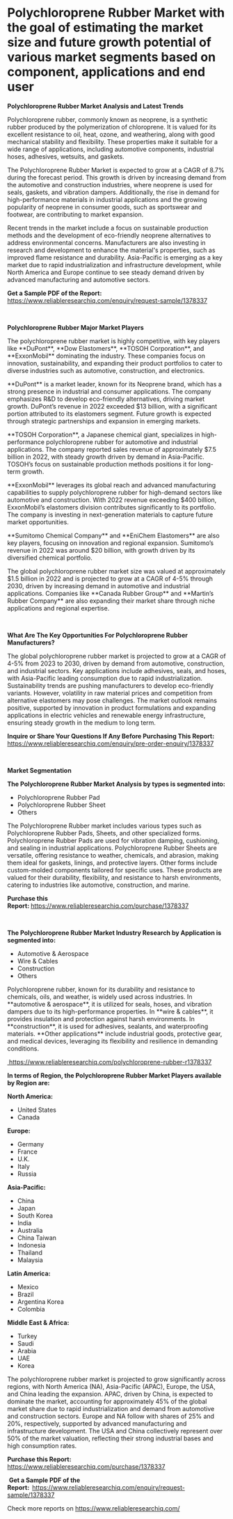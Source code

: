 <p><h1>Polychloroprene Rubber Market with the goal of estimating the market size and future growth potential of various market segments based on component, applications and end user</h1></p><p><strong>Polychloroprene Rubber Market Analysis and Latest Trends</strong></p>
<p><p>Polychloroprene rubber, commonly known as neoprene, is a synthetic rubber produced by the polymerization of chloroprene. It is valued for its excellent resistance to oil, heat, ozone, and weathering, along with good mechanical stability and flexibility. These properties make it suitable for a wide range of applications, including automotive components, industrial hoses, adhesives, wetsuits, and gaskets.</p><p>The Polychloroprene Rubber Market is expected to grow at a CAGR of 8.7% during the forecast period. This growth is driven by increasing demand from the automotive and construction industries, where neoprene is used for seals, gaskets, and vibration dampers. Additionally, the rise in demand for high-performance materials in industrial applications and the growing popularity of neoprene in consumer goods, such as sportswear and footwear, are contributing to market expansion.</p><p>Recent trends in the market include a focus on sustainable production methods and the development of eco-friendly neoprene alternatives to address environmental concerns. Manufacturers are also investing in research and development to enhance the material's properties, such as improved flame resistance and durability. Asia-Pacific is emerging as a key market due to rapid industrialization and infrastructure development, while North America and Europe continue to see steady demand driven by advanced manufacturing and automotive sectors.</p></p>
<p><strong>Get a Sample PDF of the Report:&nbsp;</strong> <a href="https://www.reliableresearchiq.com/enquiry/request-sample/1378337?utm_campaign=1170&utm_medium=2&utm_source=Github&utm_content=ia&utm_term=24012025&utm_id=polychloroprene-rubber">https://www.reliableresearchiq.com/enquiry/request-sample/1378337</a></p>
<p>&nbsp;</p>
<p><strong>Polychloroprene Rubber Major Market Players</strong></p>
<p><p>The polychloroprene rubber market is highly competitive, with key players like **DuPont**, **Dow Elastomers**, **TOSOH Corporation**, and **ExxonMobil** dominating the industry. These companies focus on innovation, sustainability, and expanding their product portfolios to cater to diverse industries such as automotive, construction, and electronics.</p><p>**DuPont** is a market leader, known for its Neoprene brand, which has a strong presence in industrial and consumer applications. The company emphasizes R&D to develop eco-friendly alternatives, driving market growth. DuPont’s revenue in 2022 exceeded $13 billion, with a significant portion attributed to its elastomers segment. Future growth is expected through strategic partnerships and expansion in emerging markets.</p><p>**TOSOH Corporation**, a Japanese chemical giant, specializes in high-performance polychloroprene rubber for automotive and industrial applications. The company reported sales revenue of approximately $7.5 billion in 2022, with steady growth driven by demand in Asia-Pacific. TOSOH’s focus on sustainable production methods positions it for long-term growth.</p><p>**ExxonMobil** leverages its global reach and advanced manufacturing capabilities to supply polychloroprene rubber for high-demand sectors like automotive and construction. With 2022 revenue exceeding $400 billion, ExxonMobil’s elastomers division contributes significantly to its portfolio. The company is investing in next-generation materials to capture future market opportunities.</p><p>**Sumitomo Chemical Company** and **EniChem Elastomers** are also key players, focusing on innovation and regional expansion. Sumitomo’s revenue in 2022 was around $20 billion, with growth driven by its diversified chemical portfolio.</p><p>The global polychloroprene rubber market size was valued at approximately $1.5 billion in 2022 and is projected to grow at a CAGR of 4-5% through 2030, driven by increasing demand in automotive and industrial applications. Companies like **Canada Rubber Group** and **Martin’s Rubber Company** are also expanding their market share through niche applications and regional expertise.</p></p>
<p>&nbsp;</p>
<p><strong>What Are The Key Opportunities For Polychloroprene Rubber Manufacturers?</strong></p>
<p><p>The global polychloroprene rubber market is projected to grow at a CAGR of 4-5% from 2023 to 2030, driven by demand from automotive, construction, and industrial sectors. Key applications include adhesives, seals, and hoses, with Asia-Pacific leading consumption due to rapid industrialization. Sustainability trends are pushing manufacturers to develop eco-friendly variants. However, volatility in raw material prices and competition from alternative elastomers may pose challenges. The market outlook remains positive, supported by innovation in product formulations and expanding applications in electric vehicles and renewable energy infrastructure, ensuring steady growth in the medium to long term.</p></p>
<p><strong>Inquire or Share Your Questions If Any Before Purchasing This Report:</strong> <a href="https://www.reliableresearchiq.com/enquiry/pre-order-enquiry/1378337?utm_campaign=1170&utm_medium=2&utm_source=Github&utm_content=ia&utm_term=24012025&utm_id=polychloroprene-rubber">https://www.reliableresearchiq.com/enquiry/pre-order-enquiry/1378337</a></p>
<p>&nbsp;</p>
<p><strong>Market Segmentation</strong></p>
<p><strong>The Polychloroprene Rubber Market Analysis by types is segmented into:</strong></p>
<p><ul><li>Polychloroprene Rubber Pad</li><li>Polychloroprene Rubber Sheet</li><li>Others</li></ul></p>
<p><p>The Polychloroprene Rubber market includes various types such as Polychloroprene Rubber Pads, Sheets, and other specialized forms. Polychloroprene Rubber Pads are used for vibration damping, cushioning, and sealing in industrial applications. Polychloroprene Rubber Sheets are versatile, offering resistance to weather, chemicals, and abrasion, making them ideal for gaskets, linings, and protective layers. Other forms include custom-molded components tailored for specific uses. These products are valued for their durability, flexibility, and resistance to harsh environments, catering to industries like automotive, construction, and marine.</p></p>
<p><strong>Purchase this Report:&nbsp;</strong><a href="https://www.reliableresearchiq.com/purchase/1378337?utm_campaign=1170&utm_medium=2&utm_source=Github&utm_content=ia&utm_term=24012025&utm_id=polychloroprene-rubber">https://www.reliableresearchiq.com/purchase/1378337</a></p>
<p>&nbsp;</p>
<p><strong>The Polychloroprene Rubber Market Industry Research by Application is segmented into:</strong></p>
<p><ul><li>Automotive & Aerospace</li><li>Wire & Cables</li><li>Construction</li><li>Others</li></ul></p>
<p><p>Polychloroprene rubber, known for its durability and resistance to chemicals, oils, and weather, is widely used across industries. In **automotive & aerospace**, it is utilized for seals, hoses, and vibration dampers due to its high-performance properties. In **wire & cables**, it provides insulation and protection against harsh environments. In **construction**, it is used for adhesives, sealants, and waterproofing materials. **Other applications** include industrial goods, protective gear, and medical devices, leveraging its flexibility and resilience in demanding conditions.</p></p>
<p><a href="https://www.reliableresearchiq.com/polychloroprene-rubber-r1378337?utm_campaign=1170&utm_medium=2&utm_source=Github&utm_content=ia&utm_term=24012025&utm_id=polychloroprene-rubber">&nbsp;https://www.reliableresearchiq.com/polychloroprene-rubber-r1378337</a></p>
<p><strong>In terms of Region, the Polychloroprene Rubber Market Players available by Region are:</strong></p>
<p>
    <p> <strong> North America: </strong>
        <ul>
            <li>United States</li>
            <li>Canada</li>
        </ul>
        </p> 
    <p> <strong> Europe: </strong>
        <ul>
            <li>Germany</li>
            <li>France</li>
            <li>U.K.</li>
            <li>Italy</li>
            <li>Russia</li>
        </ul>
        </p> 
    <p> <strong> Asia-Pacific: </strong>
        <ul>
            <li>China</li>
            <li>Japan</li>
            <li>South Korea</li>
            <li>India</li>
            <li>Australia</li>
            <li>China Taiwan</li>
            <li>Indonesia</li>
            <li>Thailand</li>
            <li>Malaysia</li>
        </ul>
        </p> 
    <p> <strong> Latin America: </strong>
        <ul>
            <li>Mexico</li>
            <li>Brazil</li>
            <li>Argentina Korea</li>
            <li>Colombia</li>
        </ul>
        </p> 
    <p> <strong> Middle East & Africa: </strong>
        <ul>
            <li>Turkey</li>
            <li>Saudi</li>
            <li>Arabia</li>
            <li>UAE</li>
            <li>Korea</li>
        </ul>
    </p>
    </p>
<p><p>The polychloroprene rubber market is projected to grow significantly across regions, with North America (NA), Asia-Pacific (APAC), Europe, the USA, and China leading the expansion. APAC, driven by China, is expected to dominate the market, accounting for approximately 45% of the global market share due to rapid industrialization and demand from automotive and construction sectors. Europe and NA follow with shares of 25% and 20%, respectively, supported by advanced manufacturing and infrastructure development. The USA and China collectively represent over 50% of the market valuation, reflecting their strong industrial bases and high consumption rates.</p></p>
<p><strong>Purchase this Report: </strong><a href="https://www.reliableresearchiq.com/purchase/1378337?utm_campaign=1170&utm_medium=2&utm_source=Github&utm_content=ia&utm_term=24012025&utm_id=polychloroprene-rubber">https://www.reliableresearchiq.com/purchase/1378337</a></p>
<p>&nbsp;<strong>Get a Sample PDF of the Report:&nbsp;&nbsp;</strong><a href="https://www.reliableresearchiq.com/enquiry/request-sample/1378337?utm_campaign=1170&utm_medium=2&utm_source=Github&utm_content=ia&utm_term=24012025&utm_id=polychloroprene-rubber">https://www.reliableresearchiq.com/enquiry/request-sample/1378337</a></p>
<p><strong></strong></p>
<p>Check more reports on <a href="https://www.reliableresearchiq.com/?utm_campaign=1170&utm_medium=2&utm_source=Github&utm_content=ia&utm_term=24012025&utm_id=polychloroprene-rubber">https://www.reliableresearchiq.com/</a></p>
